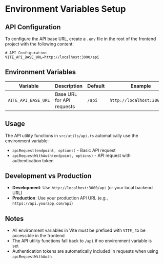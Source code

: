 # Environment Variables Setup

## API Configuration

To configure the API base URL, create a `.env` file in the root of the frontend project with the following content:

```env
# API Configuration
VITE_API_BASE_URL=http://localhost:3000/api
```

## Environment Variables

| Variable | Description | Default | Example |
|----------|-------------|---------|---------|
| `VITE_API_BASE_URL` | Base URL for API requests | `/api` | `http://localhost:3000/api` |

## Usage

The API utility functions in `src/utils/api.ts` automatically use the environment variable:

- `apiRequest(endpoint, options)` - Basic API request
- `apiRequestWithAuth(endpoint, options)` - API request with authentication token

## Development vs Production

- **Development**: Use `http://localhost:3000/api` (or your local backend URL)
- **Production**: Use your production API URL (e.g., `https://api.yourapp.com/api`)

## Notes

- All environment variables in Vite must be prefixed with `VITE_` to be accessible in the frontend
- The API utility functions fall back to `/api` if no environment variable is set
- Authentication tokens are automatically included in requests when using `apiRequestWithAuth`
